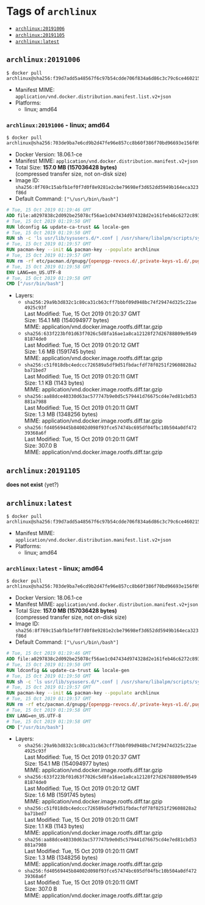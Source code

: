 <!-- THIS FILE IS GENERATED VIA './update-remote.sh' -->

# Tags of `archlinux`

-	[`archlinux:20191006`](#archlinux20191006)
-	[`archlinux:20191105`](#archlinux20191105)
-	[`archlinux:latest`](#archlinuxlatest)

## `archlinux:20191006`

```console
$ docker pull archlinux@sha256:f39d7add5a48567f6c97b54cdde706f834a6d86c3c79c6ce460215ac500c2d87
```

-	Manifest MIME: `application/vnd.docker.distribution.manifest.list.v2+json`
-	Platforms:
	-	linux; amd64

### `archlinux:20191006` - linux; amd64

```console
$ docker pull archlinux@sha256:703de9ba7e6cd9b2d47fe96e857cc8b60f386f70bd96693e156f09b66654eea3
```

-	Docker Version: 18.06.1-ce
-	Manifest MIME: `application/vnd.docker.distribution.manifest.v2+json`
-	Total Size: **157.0 MB (157036428 bytes)**  
	(compressed transfer size, not on-disk size)
-	Image ID: `sha256:8f769c15abfb1ef0f7d0f8e9281e2cbe79698ef3d652dd5949b164eca323f86d`
-	Default Command: `["\/usr\/bin\/bash"]`

```dockerfile
# Tue, 15 Oct 2019 01:19:46 GMT
ADD file:a0297838c2d092be25078cf56ae1c047434d974328d2e161feb46c6272c893c0 in / 
# Tue, 15 Oct 2019 01:19:50 GMT
RUN ldconfig && update-ca-trust && locale-gen
# Tue, 15 Oct 2019 01:19:50 GMT
RUN sh -c 'ls usr/lib/sysusers.d/*.conf | /usr/share/libalpm/scripts/systemd-hook sysusers '
# Tue, 15 Oct 2019 01:19:57 GMT
RUN pacman-key --init && pacman-key --populate archlinux
# Tue, 15 Oct 2019 01:19:57 GMT
RUN rm -rf etc/pacman.d/gnupg/{openpgp-revocs.d/,private-keys-v1.d/,pugring.gpg~,gnupg.S.}*
# Tue, 15 Oct 2019 01:19:58 GMT
ENV LANG=en_US.UTF-8
# Tue, 15 Oct 2019 01:19:58 GMT
CMD ["/usr/bin/bash"]
```

-	Layers:
	-	`sha256:29a9b3d832c1c80ca31cb63cff7bbbf09d948bc74f29474d325c22ae4925c93f`  
		Last Modified: Tue, 15 Oct 2019 01:20:37 GMT  
		Size: 154.1 MB (154094977 bytes)  
		MIME: application/vnd.docker.image.rootfs.diff.tar.gzip
	-	`sha256:633f223bf01d63f7026c5d8fa16ae1a8ca12128f27d26788809e954981874de0`  
		Last Modified: Tue, 15 Oct 2019 01:20:12 GMT  
		Size: 1.6 MB (1591745 bytes)  
		MIME: application/vnd.docker.image.rootfs.diff.tar.gzip
	-	`sha256:c51f018dbc4edccc726589a5df9d51fbdacfdf78f0251f29608828a2ba71bed7`  
		Last Modified: Tue, 15 Oct 2019 01:20:11 GMT  
		Size: 1.1 KB (1143 bytes)  
		MIME: application/vnd.docker.image.rootfs.diff.tar.gzip
	-	`sha256:aa88dce40330d63ac577747b9e0d5c579441d76675cd4e7ed81cbd53881a7988`  
		Last Modified: Tue, 15 Oct 2019 01:20:11 GMT  
		Size: 1.3 MB (1348256 bytes)  
		MIME: application/vnd.docker.image.rootfs.diff.tar.gzip
	-	`sha256:fd40569445b84002d098f93fce57474bc695df04fbc10b504a0df47239368a6f`  
		Last Modified: Tue, 15 Oct 2019 01:20:11 GMT  
		Size: 307.0 B  
		MIME: application/vnd.docker.image.rootfs.diff.tar.gzip

## `archlinux:20191105`

**does not exist** (yet?)

## `archlinux:latest`

```console
$ docker pull archlinux@sha256:f39d7add5a48567f6c97b54cdde706f834a6d86c3c79c6ce460215ac500c2d87
```

-	Manifest MIME: `application/vnd.docker.distribution.manifest.list.v2+json`
-	Platforms:
	-	linux; amd64

### `archlinux:latest` - linux; amd64

```console
$ docker pull archlinux@sha256:703de9ba7e6cd9b2d47fe96e857cc8b60f386f70bd96693e156f09b66654eea3
```

-	Docker Version: 18.06.1-ce
-	Manifest MIME: `application/vnd.docker.distribution.manifest.v2+json`
-	Total Size: **157.0 MB (157036428 bytes)**  
	(compressed transfer size, not on-disk size)
-	Image ID: `sha256:8f769c15abfb1ef0f7d0f8e9281e2cbe79698ef3d652dd5949b164eca323f86d`
-	Default Command: `["\/usr\/bin\/bash"]`

```dockerfile
# Tue, 15 Oct 2019 01:19:46 GMT
ADD file:a0297838c2d092be25078cf56ae1c047434d974328d2e161feb46c6272c893c0 in / 
# Tue, 15 Oct 2019 01:19:50 GMT
RUN ldconfig && update-ca-trust && locale-gen
# Tue, 15 Oct 2019 01:19:50 GMT
RUN sh -c 'ls usr/lib/sysusers.d/*.conf | /usr/share/libalpm/scripts/systemd-hook sysusers '
# Tue, 15 Oct 2019 01:19:57 GMT
RUN pacman-key --init && pacman-key --populate archlinux
# Tue, 15 Oct 2019 01:19:57 GMT
RUN rm -rf etc/pacman.d/gnupg/{openpgp-revocs.d/,private-keys-v1.d/,pugring.gpg~,gnupg.S.}*
# Tue, 15 Oct 2019 01:19:58 GMT
ENV LANG=en_US.UTF-8
# Tue, 15 Oct 2019 01:19:58 GMT
CMD ["/usr/bin/bash"]
```

-	Layers:
	-	`sha256:29a9b3d832c1c80ca31cb63cff7bbbf09d948bc74f29474d325c22ae4925c93f`  
		Last Modified: Tue, 15 Oct 2019 01:20:37 GMT  
		Size: 154.1 MB (154094977 bytes)  
		MIME: application/vnd.docker.image.rootfs.diff.tar.gzip
	-	`sha256:633f223bf01d63f7026c5d8fa16ae1a8ca12128f27d26788809e954981874de0`  
		Last Modified: Tue, 15 Oct 2019 01:20:12 GMT  
		Size: 1.6 MB (1591745 bytes)  
		MIME: application/vnd.docker.image.rootfs.diff.tar.gzip
	-	`sha256:c51f018dbc4edccc726589a5df9d51fbdacfdf78f0251f29608828a2ba71bed7`  
		Last Modified: Tue, 15 Oct 2019 01:20:11 GMT  
		Size: 1.1 KB (1143 bytes)  
		MIME: application/vnd.docker.image.rootfs.diff.tar.gzip
	-	`sha256:aa88dce40330d63ac577747b9e0d5c579441d76675cd4e7ed81cbd53881a7988`  
		Last Modified: Tue, 15 Oct 2019 01:20:11 GMT  
		Size: 1.3 MB (1348256 bytes)  
		MIME: application/vnd.docker.image.rootfs.diff.tar.gzip
	-	`sha256:fd40569445b84002d098f93fce57474bc695df04fbc10b504a0df47239368a6f`  
		Last Modified: Tue, 15 Oct 2019 01:20:11 GMT  
		Size: 307.0 B  
		MIME: application/vnd.docker.image.rootfs.diff.tar.gzip
